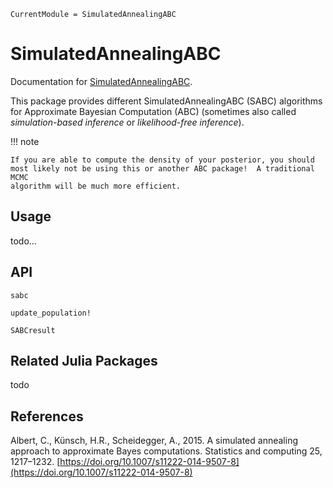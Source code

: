 ```@meta
CurrentModule = SimulatedAnnealingABC
```

# SimulatedAnnealingABC

Documentation for [SimulatedAnnealingABC](https://github.com/Eawag-SIAM/SimulatedAnnealingABC.jl).

This package provides different SimulatedAnnealingABC (SABC)
algorithms for Approximate Bayesian Computation (ABC) (sometimes also called
_simulation-based inference_ or _likelihood-free inference_).

!!! note

    If you are able to compute the density of your posterior, you should
    most likely not be using this or another ABC package!  A traditional MCMC
    algorithm will be much more efficient.



## Usage

todo...



## API

```@docs
sabc
```

```@docs
update_population!
```

```@docs
SABCresult
```

## Related Julia Packages

todo

## References

Albert, C., Künsch, H.R., Scheidegger, A., 2015. A simulated annealing
approach to approximate Bayes computations. Statistics and computing
25, 1217–1232. [https://doi.org/10.1007/s11222-014-9507-8](https://doi.org/10.1007/s11222-014-9507-8)
